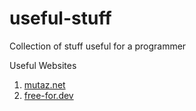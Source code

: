 # useful-stuff
Collection of stuff useful for a programmer


Useful Websites

1. [mutaz.net](https://www.mutaz.net)
2. [free-for.dev](https://free-for.dev/)




